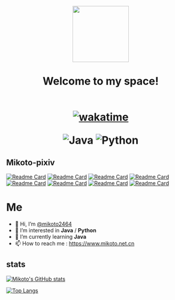 <h1 align="center">
  <br>
  <a href="https://www.mikoto.net.cn" alt="logo" ><img src="https://s4.ax1x.com/2022/01/09/7FAs29.jpg" width="150" /></a>
  <br><br>
  Welcome to my space!
  <br><br>
  
  [![wakatime](https://wakatime.com/badge/user/1881dd28-2018-456f-8c50-e897127472e4.svg)](https://wakatime.com/@1881dd28-2018-456f-8c50-e897127472e4)
  
  ![Java](https://img.shields.io/badge/Java-blue?style=plastic&logoColor=FFFFFF&logo=java&color=3776AB)
  ![Python](https://img.shields.io/badge/Python-blue?style=plastic&logoColor=FFFFFF&logo=python&color=3776AB)
</h1>

## Mikoto-pixiv

[![Readme Card](https://github-readme-stats.vercel.app/api/pin/?username=mikoto2464&repo=pixiv-main&theme=tokyonight)](https://github.com/mikoto2464/pixiv-main)
[![Readme Card](https://github-readme-stats.vercel.app/api/pin/?username=mikoto2464&repo=pixiv-engine&theme=tokyonight)](https://github.com/mikoto2464/pixiv-engine)
[![Readme Card](https://github-readme-stats.vercel.app/api/pin/?username=mikoto2464&repo=pixiv-forward&theme=tokyonight)](https://github.com/mikoto2464/pixiv-forward)
[![Readme Card](https://github-readme-stats.vercel.app/api/pin/?username=mikoto2464&repo=pixiv-displayer&theme=tokyonight)](https://github.com/mikoto2464/pixiv-displayer)
[![Readme Card](https://github-readme-stats.vercel.app/api/pin/?username=mikoto2464&repo=jpbc-mirai-plugin&theme=tokyonight)](https://github.com/mikoto2464/jpbc-mirai-plugin)
[![Readme Card](https://github-readme-stats.vercel.app/api/pin/?username=mikoto2464&repo=pixiv-web&theme=tokyonight)](https://github.com/mikoto2464/pixiv-web)
[![Readme Card](https://github-readme-stats.vercel.app/api/pin/?username=mikoto2464&repo=pixiv-database&theme=tokyonight)](https://github.com/mikoto2464/pixiv-database)
[![Readme Card](https://github-readme-stats.vercel.app/api/pin/?username=mikoto2464&repo=pixiv-central&theme=tokyonight)](https://github.com/mikoto2464/pixiv-central)

# Me

- 👋 Hi, I’m [@mikoto2464](https://github.com/mikoto2464)
- 👀 I’m interested in **Java** / **Python**
- 🌱 I’m currently learning **Java**
- 📫 How to reach me : <https://www.mikoto.net.cn>

## stats
[![Mikoto's GitHub stats](https://github-readme-stats.vercel.app/api?username=mikoto2464&count_private=true&show_icons=true&theme=tokyonight)](https://github.com/anuraghazra/github-readme-stats)

[![Top Langs](https://github-readme-stats.vercel.app/api/top-langs/?username=mikoto2464&layout=compact&count_private=true&show_icons=true&theme=tokyonight)](https://github.com/anuraghazra/github-readme-stats)
